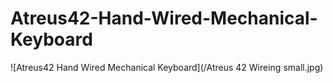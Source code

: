 # Atreus42-Hand-Wired-Mechanical-Keyboard
![Atreus42 Hand Wired Mechanical Keyboard](/Atreus 42 Wireing small.jpg)
